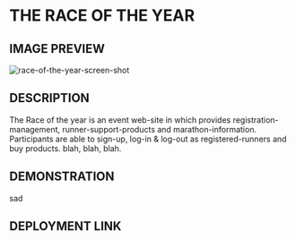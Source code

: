 # THE RACE OF THE YEAR

## IMAGE PREVIEW

![race-of-the-year-screen-shot](https://user-images.githubusercontent.com/94572199/171527844-eeb59fa6-e3a3-477a-a7f7-34b4f00f9a49.png)

## DESCRIPTION

The Race of the year is an event web-site in which provides registration-management, runner-support-products and marathon-information. Participants are able to sign-up, log-in & log-out as registered-runners and buy products. blah, blah, blah.

## DEMONSTRATION

sad

## DEPLOYMENT LINK
